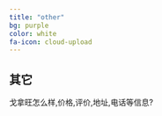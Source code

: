 ```yaml
---
title: "other"
bg: purple
color: white
fa-icon: cloud-upload
---
```


## 其它

戈拿旺怎么样,价格,评价,地址,电话等信息?
